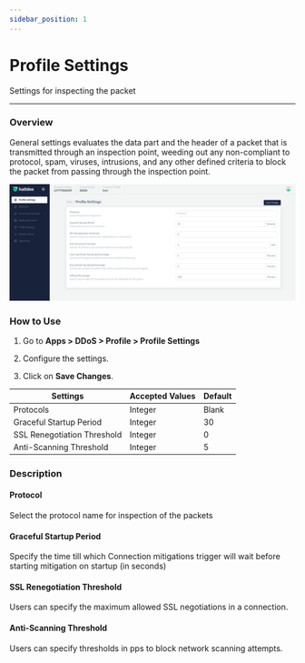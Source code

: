 ```yaml
---
sidebar_position: 1
---
```


# Profile Settings

Settings for inspecting the packet

---
### Overview
General settings evaluates the data part and the header of a packet that is transmitted through an inspection point, weeding out any non-compliant to protocol, spam, viruses, intrusions, and any other defined criteria to block the packet from passing through the inspection point.

![profile_setting](\img\ddos\v2\setting.png)

### How to Use

1. Go to **Apps > DDoS > Profile > Profile Settings**

2. Configure the settings.

3. Click on **Save Changes**.

| Settings                    | Accepted Values | Default |
|-----------------------------|-----------------|---------|
| Protocols                   | Integer         | Blank   |
| Graceful Startup Period     | Integer         | 30      |
| SSL Renegotiation Threshold | Integer         | 0       |
| Anti-Scanning Threshold     | Integer         | 5       |

### Description

#### Protocol

Select the protocol name for inspection of the packets

#### Graceful Startup Period

Specify the time till which Connection mitigations trigger will wait before starting mitigation on startup (in seconds)

#### SSL Renegotiation Threshold

Users can specify the maximum allowed SSL negotiations in a connection.

#### Anti-Scanning Threshold

Users can specify thresholds in pps to block network scanning attempts.